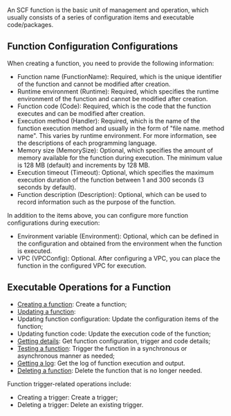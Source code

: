 An SCF function is the basic unit of management and operation, which usually consists of a series of configuration items and executable code/packages.

## Function Configuration Configurations
When creating a function, you need to provide the following information:
- Function name (FunctionName): Required, which is the unique identifier of the function and cannot be modified after creation. 
- Runtime environment (Runtime): Required, which specifies the runtime environment of the function and cannot be modified after creation.
- Function code (Code): Required, which is the code that the function executes and can be modified after creation.
- Execution method (Handler): Required, which is the name of the function execution method and usually in the form of "file name. method name". This varies by runtime environment. For more information, see the descriptions of each programming language.
- Memory size (MemorySize): Optional, which specifies the amount of memory available for the function during execution. The minimum value is 128 MB (default) and increments by 128 MB.
- Execution timeout (Timeout): Optional, which specifies the maximum execution duration of the function between 1 and 300 seconds (3 seconds by default).
- Function description (Description): Optional, which can be used to record information such as the purpose of the function.

In addition to the items above, you can configure more function configurations during execution:
- Environment variable (Environment): Optional, which can be defined in the configuration and obtained from the environment when the function is executed.
- VPC (VPCConfig): Optional. After configuring a VPC, you can place the function in the configured VPC for execution.

## Executable Operations for a Function
- [Creating a function](https://intl.cloud.tencent.com/document/product/583/19806): Create a function;
- [Updating a function](https://intl.cloud.tencent.com/document/product/583/19808):
 - Updating function configuration: Update the configuration items of the function;
 - Updating function code: Update the execution code of the function;
- [Getting details](https://intl.cloud.tencent.com/document/product/583/19809): Get function configuration, trigger and code details;
- [Testing a function](https://intl.cloud.tencent.com/document/product/583/14572): Trigger the function in a synchronous or asynchronous manner as needed;
- [Getting a log](https://intl.cloud.tencent.com/document/product/583/19810): Get the log of function execution and output.
- [Deleting a function](https://intl.cloud.tencent.com/document/product/583/19807): Delete the function that is no longer needed.

Function trigger-related operations include:
- Creating a trigger: Create a trigger;
- Deleting a trigger: Delete an existing trigger.
